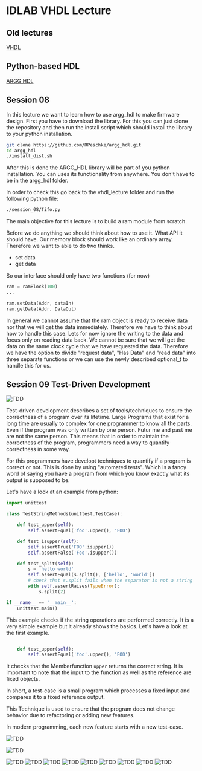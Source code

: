 # IDLAB VHDL Lecture

## Old lectures 
[VHDL](VHDL/readme.md)


## Python-based HDL 
[ARGG HDL](argg_hdl/readme.md)


## Session 08 

In this lecture we want to learn how to use argg_hdl to make firmware design. First you have to download the library. For this you can just clone the repository and then run the install script which should install the library to your python installation. 



```bash
git clone https://github.com/RPeschke/argg_hdl.git
cd argg_hdl
./install_dist.sh
```

After this is done the ARGG_HDL library will be part of you python installation. You can uses its functionality from anywhere. You don't have to be in the argg_hdl folder.

In order to check this go back to the vhdl_lecture folder and run the following python file:

```bash 
./session_08/fifo.py
```

The main objective for this lecture is to build a ram module from scratch. 


Before we do anything we should think about how to use it. What API it should have. Our memory block should work like an ordinary array. Therefore we want to able to do two thinks.

- set data 
- get data 

So our interface should only have two functions (for now)

```python
ram = ramBlock(100)
...

ram.setData(Addr, dataIn)
ram.getData(Addr, DataOut) 

```

In general we cannot assume that the ram object is ready to receive data nor that we will get the data immediately. Therefore we have to think about how to handle this case. Lets for now ignore the writing to the data and focus only on reading data back. We cannot be sure that we will get the data on the same clock cycle that we have requested the data. Therefore we have the option to divide "request data", "Has Data" and "read data" into three separate functions or we can use the newly described optional_t to handle this for us. 


## Session 09 Test-Driven Development

![TDD](doc_TDD//Slide1.PNG)

Test-driven development describes a set of tools/techniques to ensure the correctness of a program over its lifetime. Large Programs that exist for a long time are usually to complex for one programmer to know all the parts. Even if the program was only written by one person. Futur me and past me are not the same person. This means that in order to maintain the correctness of the program, programmers need a way to quantify correctness in some way. 

For this programmers have developt techniques to quantify if a program is correct or not. This is done by using "automated tests". Which is a fancy word of saying you have a program from which you know exactly what its output is supposed to be. 

Let's have a look at an example from python:

```python 
import unittest

class TestStringMethods(unittest.TestCase):

    def test_upper(self):
        self.assertEqual('foo'.upper(), 'FOO')

    def test_isupper(self):
        self.assertTrue('FOO'.isupper())
        self.assertFalse('Foo'.isupper())

    def test_split(self):
        s = 'hello world'
        self.assertEqual(s.split(), ['hello', 'world'])
        # check that s.split fails when the separator is not a string
        with self.assertRaises(TypeError):
            s.split(2)

if __name__ == '__main__':
    unittest.main()
```

This example checks if the string operations are performed correctly. It is a very simple example but it already shows the basics. Let's have a look at the first example.  

```python 

    def test_upper(self):
        self.assertEqual('foo'.upper(), 'FOO')

```

It checks that the Memberfunction `upper` returns the correct string. It is important to note that the input to the function as well as the reference are fixed objects. 


In short, a test-case is a small program which processes a fixed input and compares it to a fixed reference output. 

This Technique is used to ensure that the program does not change behavior due to refactoring or adding new features. 

In modern programming, each new feature starts with a new test-case.





![TDD](doc_TDD//Slide2.PNG)


![TDD](doc_TDD//Slide3.PNG)

![TDD](doc_TDD//Slide4.PNG)
![TDD](doc_TDD//Slide5.PNG)
![TDD](doc_TDD//Slide6.PNG)
![TDD](doc_TDD//Slide7.PNG)
![TDD](doc_TDD//Slide8.PNG)
![TDD](doc_TDD//Slide9.PNG)
![TDD](doc_TDD//Slide10.PNG)
![TDD](doc_TDD//Slide11.PNG)
![TDD](doc_TDD//Slide12.PNG)
